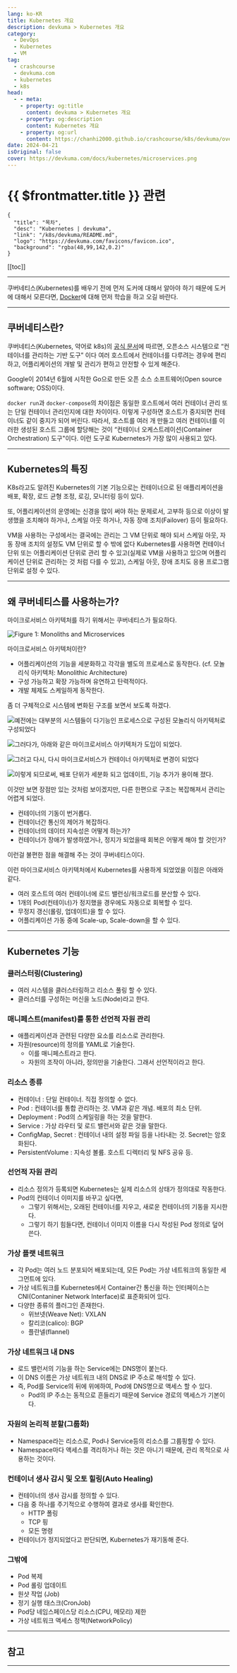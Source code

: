 ```yaml
---
lang: ko-KR
title: Kubernetes 개요
description: devkuma > Kubernetes 개요
category: 
  - DevOps
  - Kubernetes
  - VM
tag: 
  - crashcourse
  - devkuma.com
  - kubernetes
  - k8s
head:
  - - meta:
    - property: og:title
      content: devkuma > Kubernetes 개요
    - property: og:description
      content: Kubernetes 개요
    - property: og:url
      content: https://chanhi2000.github.io/crashcourse/k8s/devkuma/overview.html
date: 2024-04-21
isOriginal: false
cover: https://devkuma.com/docs/kubernetes/microservices.png
---
```


# {{ $frontmatter.title }} 관련

```component VPCard
{
  "title": "목차",
  "desc": "Kubernetes | devkuma",
  "link": "/k8s/devkuma/README.md",
  "logo": "https://devkuma.com/favicons/favicon.ico",
  "background": "rgba(48,99,142,0.2)"
}
```

[[toc]]

---

<SiteInfo
  name="Kubernetes 개요 | devkuma"
  desc="쿠버네티스(Kubernetes)를 배우기 전에 먼저 도커에 대해서 알아야 하기 때문에 도커에 대해서 모른다면, Docker에 대해 먼저 학습을 하고 오길 바란다."
  url="https://devkuma.com/docs/kubernetes/overview/"
  logo="https://devkuma.com/favicons/favicon.ico"
  preview="https://devkuma.com/docs/kubernetes/microservices.png"/>

쿠버네티스(Kubernetes)를 배우기 전에 먼저 도커에 대해서 알아야 하기 때문에 도커에 대해서 모른다면, [Docker](/docker/devkuma/README.md)에 대해 먼저 학습을 하고 오길 바란다.

---

## 쿠버네티스란?

쿠버네티스(Kubernetes, 약어로 k8s)의 [<FontIcon icon="fas fa-dharmachakra"/>공식 문서](https://kubernetes.io/ko/docs/home/)에 따르면, 오픈소스 시스템으로 “컨테이너를 관리하는 기반 도구” 이다
여러 호스트에서 컨테이너를 다루려는 경우에 편리하고, 어플리케이션의 개발 및 관리가 편하고 안전할 수 있게 해준다.

Google이 2014년 6월에 시작한 Go으로 만든 오픈 소스 소프트웨어(Open source software; OSS)이다.

`docker run`과 `docker-compose`의 차이점은 동일한 호스트에서 여러 컨테이너 관리 또는 단일 컨테이너 관리인지에 대한 차이이다. 이렇게 구성하면 호스트가 중지되면 컨테이너도 같이 중지가 되어 버린다. 따라서, 호스트를 여러 개 만들고 여러 컨테이너를 이러한 생성된 호스트 그룹에 할당해는 것이 “컨테이너 오케스트레이션(Container Orchestration) 도구"이다. 이런 도구로 Kubernetes가 가장 많이 사용되고 있다.

---

## Kubernetes의 특징

K8s라고도 알려진 Kubernetes의 기본 기능으로는 컨테이너으로 된 애플리케이션을 배포, 확장, 로드 균형 조정, 로깅, 모니터링 등이 있다.

또, 어플리케이션의 운영에는 신경을 많이 써야 하는 문제로서, 고부하 등으로 이상이 발생했을 조치해야 하거나, 스케일 아웃 하거나, 자동 장애 조치(Failover) 등이 필요하다.

VM을 사용하는 구성에서는 결국에는 관리는 그 VM 단위로 해야 되서 스케일 아웃, 자동 장애 조치의 설정도 VM 단위로 할 수 밖에 없다
Kubernetes를 사용하면 컨테이너 단위 또는 어플리케이션 단위로 관리 할 수 있고(실제로 VM을 사용하고 있으며 어플리케이션 단위로 관리하는 것 처럼 다를 수 있고), 스케일 아웃, 장애 ​​조치도 응용 프로그램 단위로 설정 수 있다.

---

## 왜 쿠버네티스를 사용하는가?

마이크로서비스 아키텍처를 하기 위해서는 쿠버네티스가 필요하다.

![[<FontIcon icon="fas fa-globe"/>Figure 1: Monoliths and Microservices](https://martinfowler.com/articles/microservices.html)](https://devkuma.com/docs/kubernetes/microservices.png)

마이크로서비스 아키텍처이란?

- 어플리케이션의 기능을 세분화하고 각각을 별도의 프로세스로 동작한다. (cf. 모놀리식 아키텍처: Monolithic Architecture)
- 구성 가능하고 확장 가능하며 유연하고 탄력적이다.
- 개발 체제도 스케일하게 동작한다.

좀 더 구체적으로 시스템에 변화된 구조를 보면서 보도록 하겠다.

![예전에는 대부분의 시스템들이 다기능인 프로세스으로 구성된 모놀리식 아키텍처로 구성되었다](https://devkuma.com/docs/kubernetes/service-architecture-1.png)

![그러다가, 아래와 같은 마이크로서비스 아키텍처가 도입이 되었다.](https://devkuma.com/docs/kubernetes/service-architecture-2.png)

![그러고 다시, 다시 마이크로서비스가 컨테이너 아키텍처로 변경이 되었다](https://devkuma.com/docs/kubernetes/service-architecture-3.png)

![이렇게 되므로써, 배포 단위가 세분화 되고 업데이트, 기능 추가가 용이해 졌다.](https://devkuma.com/docs/kubernetes/service-architecture-4.png)

이것만 보면 장점만 있는 것처럼 보이겠지만, 다른 한편으로 구조는 복잡해져서 관리는 어렵게 되었다.

- 컨테이너의 기동이 번거롭다.
- 컨테이너간 통신의 제어가 복잡하다.
- 컨테이너의 데이터 지속성은 어떻게 하는가?
- 컨테이너가 장애가 발생하였거나, 정지가 되었을때 회복은 어떻게 해야 할 것인가?

이런걸 불편한 점을 해결해 주는 것이 쿠버네티스이다.

이런 마이크로서비스 아키텍처에서 Kubernetes를 사용하게 되었었을 이점은 아래와 같다.

- 여러 호스트의 여러 컨테이너에 로드 밸런싱/워크로드를 분산할 수 있다.
- 1개의 Pod(컨테이너)가 정지했을 경우에도 자동으로 회복할 수 있다.
- 무정지 갱신(롤링, 업데이트)을 할 수 있다.
- 어플리케이션 가동 중에 Scale-up, Scale-down을 할 수 있다.

---

## Kubernetes 기능

### 클러스터링(Clustering)

- 여러 시스템을 클러스터링하고 리소스 풀링 할 수 있다.
- 클러스터를 구성하는 머신을 노드(Node)라고 한다.

### 매니페스트(manifest)를 통한 선언적 자원 관리

- 애플리케이션과 관련된 다양한 요소를 리소스로 관리한다.
- 자원(resource)의 정의를 YAML로 기술한다.
  - 이를 매니페스트라고 한다.
  - 자원의 조작이 아니라, 정의만을 기술한다. 그래서 선언적이라고 한다.

### 리소스 종류

- 컨테이너 : 단일 컨테이너. 직접 정의할 수 없다.
- Pod : 컨테이너를 통합 관리하는 것. VM과 같은 개념. 배포의 최소 단위.
- Deployment : Pod의 스케일링을 하는 것을 말한다.
- Service : 가상 라우터 및 로드 밸런서와 같은 것을 말한다.
- ConfigMap, Secret : 컨테이너 내의 설정 파일 등을 나타내는 것. Secret는 암호화된다.
- PersistentVolume : 지속성 볼륨. 호스트 디렉터리 및 NFS 공유 등.

### 선언적 자원 관리

- 리소스 정의가 등록되면 Kubernetes는 실제 리소스의 상태가 정의대로 작동한다.
- Pod의 컨테이너 이미지를 바꾸고 싶다면,
  - 그렇기 위해서는, 오래된 컨테이너를 지우고, 새로운 컨테이너의 기동을 지시한다.
  - 그렇기 하기 힘들다면, 컨테이너 이미지 이름을 다시 작성된 Pod 정의로 덮어 쓴다.

### 가상 플랫 네트워크

- 각 Pod는 여러 노드 분포되어 배포되는데, 모든 Pod는 가상 네트워크의 동일한 세그먼트에 있다.
- 가상 네트워크를 Kubernetes에서 Container간 통신을 하는 인터페이스는 CNI(Contaniner Network Interface)로 표준화되어 있다.
- 다양한 종류의 플러그인 존재한다.
  - 위브넷(Weave Net): VXLAN
  - 칼리코(calico): BGP
  - 플란넬(flannel)

### 가상 네트워크 내 DNS

- 로드 밸런서의 기능을 하는 Service에는 DNS명이 붙는다.
- 이 DNS 이름은 가상 네트워크 내의 DNS로 IP 주소로 해석할 수 있다.
- 즉, Pod를 Service의 뒤에 위에하여, Pod에 DNS명으로 액세스 할 수 있다.
  - Pod의 IP 주소는 동적으로 흔들리기 때문에 Service 경로의 액세스가 기본이다.

### 자원의 논리적 분할(그룹화)

- Namespace라는 리소스로, Pod나 Service등의 리소스를 그룹핑할 수 있다.
- Namespace마다 액세스를 격리하거나 하는 것은 아니기 때문에, 관리 목적으로 사용하는 것이다.

### 컨테이너 생사 감시 및 오토 힐링(Auto Healing)

- 컨테이너의 생사 감시를 정의할 수 있다.
- 다음 중 하나를 주기적으로 수행하여 결과로 생사를 확인한다.
  - HTTP 폴링
  - TCP 핑
  - 모든 명령
- 컨테이너가 정지되었다고 판단되면, Kubernetes가 재기동해 준다.

### 그밖에

- Pod 복제
- Pod 롤링 업데이트
- 원샷 작업 (Job)
- 정기 실행 태스크(CronJob)
- Pod당 네임스페이스당 리소스(CPU, 메모리) 제한
- 가상 네트워크 액세스 정책(NetworkPolicy)

---

## 참고

<SiteInfo
  name="쿠버네티스 문서 | Kubernetes"
  desc="쿠버네티스는 컨테이너화된 애플리케이션의 배포, 확장 및 관리를 자동화하기 위한 오픈소스 컨테이너 오케스트레이션 엔진이다. 오픈소스 프로젝트는 Cloud Native Computing Foundation에서 주관한다."
  url="https://kubernetes.io/ko/docs/home/"
  logo="https://kubernetes.io/icons/icon-128x128.png"
  preview="https://kubernetes.io/images/kubernetes-horizontal-color.png"/>

<SiteInfo
  name="[따배쿠] 쿠버네티스 시리즈 - YouTube"
  desc="[따배쿠] 쿠버네티스 시리즈 - YouTube"
  url="https://www.youtube.com/playlist?list=PLApuRlvrZKohaBHvXAOhUD-RxD0uQ3z0c"
  logo="https://www.youtube.com/s/desktop/bd305dd4/img/favicon_144x144.png"
  preview="https://i.ytimg.com/vi/6n5obRKsCRQ/hqdefault.jpg?sqp=-oaymwEWCKgBEF5IWvKriqkDCQgBFQAAiEIYAQ==&rs=AOn4CLA6EVopRMxR_iGQdkDjjoXFixmE5Q&days_since_epoch=19886"/>

<!-- TODO: MyYoutubeItem으로 처리 -->

<SiteInfo
  name="쿠버네티스 #1 - 소개 | 조대협의 블로그"
  desc="Kubernetes #1 - 소개 조대협 배경도커와 쿠버네티스를 알게 된건 수년전인데, 근래에 들어서 다시 쿠버네티스를 보기 시작하였다.컨테이너 기반의 환경은 배포에 장점이 있고 마이크로 서비스 아키텍쳐 구조에 잘 맞아들어가는 듯 싶지만, 컨테이너가 약간 빠르다는 장점은 있지만, 가상 머신으로도 충분히 패키징이 가능하고, 로컬의 개발환경을 동기화 시키는 장점은 vagrant 로도 충분하다는 생각을 가지고 있었다. 그리고 결정적으로 도커 컨테이너를 운용하기 위한 컨테이너 관리 환경이 그다지 성숙하지 못했었다. Mesosphere, Swarm, Kubernetes 등 다양한 환경이 나오기는 하였지만 기능적으로 부족한 부분도 많았고, 딱히 어떤 플랫폼이 대세라고 정.."
  url="https://bcho.tistory.com/m/1255"
  logo="https://t1.daumcdn.net/tistory_admin/static/mobile/logo/bi-tistory.svg"
  preview="https://img1.daumcdn.net/thumb/R800x0/?scode=mtistory2&fname=https%3A%2F%2Ft1.daumcdn.net%2Fcfile%2Ftistory%2F990BE94D5AFEF4A20F"/>

---

<TagLinks />